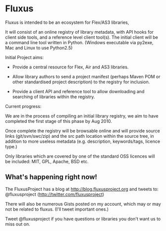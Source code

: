 Fluxus
======

Fluxus is intended to be an ecosystem for Flex/AS3 libraries, 

It will consist of an online registry of library metadata, with API hooks for client side tools, and a reference level client tool(s). The initial client will be a command line tool written in Python. (Windows executable via py2exe, Mac and Linux to use Python2.5)

Initial Project aims:

* Provide a central resource for Flex, Air and AS3 libraries.

* Allow library authors to send a project manifest (perhaps Maven POM or other standardised project description) to the registry for inclusion.

* Provide a client API and reference tool to allow downloading and searching of libraries within the registry. 

Current progress:

We are in the process of compiling an initial library registry, we aim to have completed the first stage of this phase by Aug 2010.

Once complete the registry will be browsable online and will provide source links (git/svn/swc/zip) and the src path location within the source tree, in addition to more useless metadata (e.g. description, keywords/tags, licence type.)

Only libraries which are covered by one of the standard OSS licences will be included: MIT, GPL, Apache, BSD etc.

What's happening right now!
---------------------------

The FluxusProject has a blog at http://blog.fluxusproject.org and tweets to: @fluxusproject (http://twitter.com/fluxusproject)

There will also be numerous Gists posted on my account, which may or may not be related to fluxus. (I'll tweet important ones.)

Tweet @fluxusproject if you have questions or libraries you don't want us to miss out on.